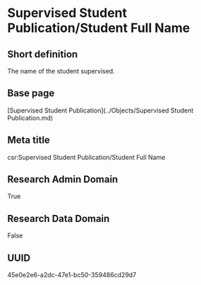 # Supervised Student Publication/Student Full Name
## Short definition
The name of the student supervised.
## Base page
[Supervised Student Publication](../Objects/Supervised Student Publication.md)
## Meta title
csr:Supervised Student Publication/Student Full Name
## Research Admin Domain
True
## Research Data Domain
False
## UUID
45e0e2e6-a2dc-47e1-bc50-359486cd29d7
